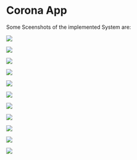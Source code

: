 # Corona App
Some Sceenshots of the implemented System are:

![](https://github.com/sneha-almeida/Corona-Contact-Tracing-App-in-Android-/blob/main/ss-1.jpg)


![](https://github.com/sneha-almeida/Corona-Contact-Tracing-App-in-Android-/blob/main/ss-2.jpg)


![](https://github.com/sneha-almeida/Corona-Contact-Tracing-App-in-Android-/blob/main/ss-3.jpg)


![](https://github.com/sneha-almeida/Corona-Contact-Tracing-App-in-Android-/blob/main/ss-4.jpg)


![](https://github.com/sneha-almeida/Corona-Contact-Tracing-App-in-Android-/blob/main/ss-5.jpg)


![](https://github.com/sneha-almeida/Corona-Contact-Tracing-App-in-Android-/blob/main/ss-6.jpg)


![](https://github.com/sneha-almeida/Corona-Contact-Tracing-App-in-Android-/blob/main/ss-7.jpg)


![](https://github.com/sneha-almeida/Corona-Contact-Tracing-App-in-Android-/blob/main/ss-9.jpg)


![](https://github.com/sneha-almeida/Corona-Contact-Tracing-App-in-Android-/blob/main/Screenshot_20210602-014124.jpg)


![](https://github.com/sneha-almeida/Corona-Contact-Tracing-App-in-Android-/blob/main/ss-10.jpg)


![](https://github.com/sneha-almeida/Corona-Contact-Tracing-App-in-Android-/blob/main/ss-11.PNG)
